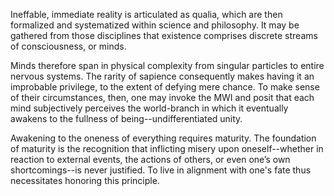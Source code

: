 Ineffable, immediate reality is articulated as qualia, which are then formalized and systematized within science and philosophy. It may be gathered from those disciplines that existence comprises discrete streams of consciousness, or minds.

Minds therefore span in physical complexity from singular particles to entire nervous systems. The rarity of sapience consequently makes having it an improbable privilege, to the extent of defying mere chance. To make sense of their circumstances, then, one may invoke the MWI and posit that each mind subjectively perceives the world-branch in which it eventually awakens to the fullness of being--undifferentiated unity.

Awakening to the oneness of everything requires maturity. The foundation of maturity is the recognition that inflicting misery upon oneself--whether in reaction to external events, the actions of others, or even one’s own shortcomings--is never justified. To live in alignment with one's fate thus necessitates honoring this principle.

